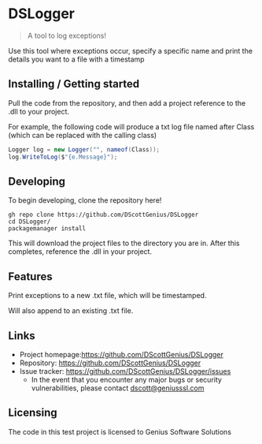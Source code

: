 # DSLogger
> A tool to log exceptions!

Use this tool where exceptions occur, specify a specific name and print the details you want to a file with a timestamp

## Installing / Getting started

Pull the code from the repository, and then add a project reference to the .dll to your project.

For example, the following code will produce a txt log file named after Class (which can be replaced with the calling class)
```c#
Logger log = new Logger("", nameof(Class));
log.WriteToLog($"{e.Message}");
```
## Developing

To begin developing, clone the repository here!

```shell
gh repo clone https://github.com/DScottGenius/DSLogger
cd DSLogger/
packagemanager install
```
This will download the project files to the directory you are in. After this completes, reference the .dll in your project.


## Features

Print exceptions to a new .txt file, which will be timestamped.

Will also append to an existing .txt file.


## Links

- Project homepage:https://github.com/DScottGenius/DSLogger
- Repository: https://github.com/DScottGenius/DSLogger
- Issue tracker: https://github.com/DScottGenius/DSLogger/issues
  - In the event that you encounter any major bugs or security vulnerabilities, please contact dscott@geniusssl.com


## Licensing

The code in this test project is licensed to Genius Software Solutions

